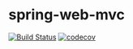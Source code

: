 # spring-web-mvc

[![Build Status](https://travis-ci.org/kaanaktas/spring-web-mvc.svg?branch=master)](https://travis-ci.org/kaanaktas/spring-web) [![codecov](https://codecov.io/gh/kaanaktas/spring-web-mvc/branch/master/graph/badge.svg)](https://codecov.io/gh/kaanaktas/spring-web-mvc)
